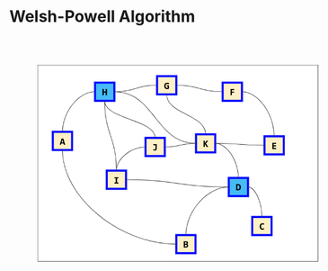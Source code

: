 # Welsh-Powell Algorithm

<div style="width: 100%; display: flex;">
    <table>
            <tr>
                <th>Vertex</th>
                <th>Valence</th>
            </tr>
            <tr>
                <td>H</td>
                <td>5</td>
            </tr>
            <tr>
                <td>K</td>
                <td>5</td>
            </tr>
            <tr>
                <td>D</td>
                <td>4</td>
            </tr>
            <tr>
                <td>I</td>
                <td>3</td>
            </tr>
            <tr>
                <td>J</td>
                <td>3</td>
            </tr>
            <tr>
                <td>G</td>
                <td>3</td>
            </tr>
            <tr>
                <td>A</td>
                <td>2</td>
            </tr>
            <tr>
                <td>B</td>
                <td>2</td>
            </tr>
            <tr>
                <td>E</td>
                <td>2</td>
            </tr>
            <tr>
                <td>F</td>
                <td>2</td>
            </tr>
            <tr>
                <td>C</td>
                <td>1</td>
            </tr>
        </tbody>
    </table>
    <img src='./assets/welsh-powell-3.png' height='350px' style='margin: 50px;' />
</div>
